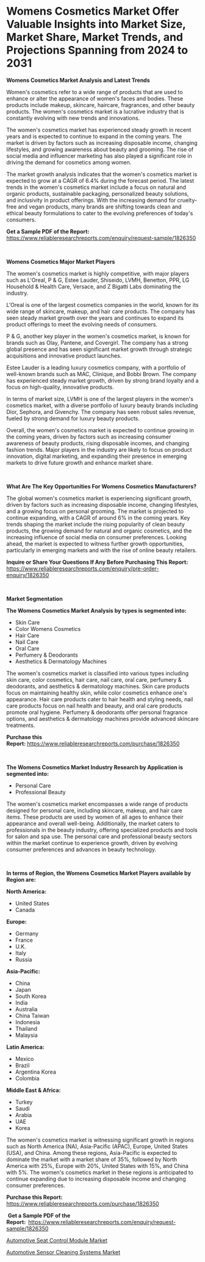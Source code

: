 <p><h1>Womens Cosmetics Market Offer Valuable Insights into Market Size, Market Share, Market Trends, and Projections Spanning from 2024 to 2031</h1></p><p><strong>Womens Cosmetics Market Analysis and Latest Trends</strong></p>
<p><p>Women's cosmetics refer to a wide range of products that are used to enhance or alter the appearance of women's faces and bodies. These products include makeup, skincare, haircare, fragrances, and other beauty products. The women's cosmetics market is a lucrative industry that is constantly evolving with new trends and innovations.</p><p>The women's cosmetics market has experienced steady growth in recent years and is expected to continue to expand in the coming years. The market is driven by factors such as increasing disposable income, changing lifestyles, and growing awareness about beauty and grooming. The rise of social media and influencer marketing has also played a significant role in driving the demand for cosmetics among women.</p><p>The market growth analysis indicates that the women's cosmetics market is expected to grow at a CAGR of 6.4% during the forecast period. The latest trends in the women's cosmetics market include a focus on natural and organic products, sustainable packaging, personalized beauty solutions, and inclusivity in product offerings. With the increasing demand for cruelty-free and vegan products, many brands are shifting towards clean and ethical beauty formulations to cater to the evolving preferences of today's consumers.</p></p>
<p><strong>Get a Sample PDF of the Report:&nbsp;</strong> <a href="https://www.reliableresearchreports.com/enquiry/request-sample/1826350">https://www.reliableresearchreports.com/enquiry/request-sample/1826350</a></p>
<p>&nbsp;</p>
<p><strong>Womens Cosmetics Major Market Players</strong></p>
<p><p>The women's cosmetics market is highly competitive, with major players such as L'Oreal, P & G, Estee Lauder, Shiseido, LVMH, Benetton, PPR, LG Household & Health Care, Versace, and Z Bigatti Labs dominating the industry. </p><p>L'Oreal is one of the largest cosmetics companies in the world, known for its wide range of skincare, makeup, and hair care products. The company has seen steady market growth over the years and continues to expand its product offerings to meet the evolving needs of consumers.</p><p>P & G, another key player in the women's cosmetics market, is known for brands such as Olay, Pantene, and Covergirl. The company has a strong global presence and has seen significant market growth through strategic acquisitions and innovative product launches.</p><p>Estee Lauder is a leading luxury cosmetics company, with a portfolio of well-known brands such as MAC, Clinique, and Bobbi Brown. The company has experienced steady market growth, driven by strong brand loyalty and a focus on high-quality, innovative products.</p><p>In terms of market size, LVMH is one of the largest players in the women's cosmetics market, with a diverse portfolio of luxury beauty brands including Dior, Sephora, and Givenchy. The company has seen robust sales revenue, fueled by strong demand for luxury beauty products.</p><p>Overall, the women's cosmetics market is expected to continue growing in the coming years, driven by factors such as increasing consumer awareness of beauty products, rising disposable incomes, and changing fashion trends. Major players in the industry are likely to focus on product innovation, digital marketing, and expanding their presence in emerging markets to drive future growth and enhance market share.</p></p>
<p>&nbsp;</p>
<p><strong>What Are The Key Opportunities For Womens Cosmetics Manufacturers?</strong></p>
<p><p>The global women's cosmetics market is experiencing significant growth, driven by factors such as increasing disposable income, changing lifestyles, and a growing focus on personal grooming. The market is projected to continue expanding, with a CAGR of around 6% in the coming years. Key trends shaping the market include the rising popularity of clean beauty products, the growing demand for natural and organic cosmetics, and the increasing influence of social media on consumer preferences. Looking ahead, the market is expected to witness further growth opportunities, particularly in emerging markets and with the rise of online beauty retailers.</p></p>
<p><strong>Inquire or Share Your Questions If Any Before Purchasing This Report:</strong> <a href="https://www.reliableresearchreports.com/enquiry/pre-order-enquiry/1826350">https://www.reliableresearchreports.com/enquiry/pre-order-enquiry/1826350</a></p>
<p>&nbsp;</p>
<p><strong>Market Segmentation</strong></p>
<p><strong>The Womens Cosmetics Market Analysis by types is segmented into:</strong></p>
<p><ul><li>Skin Care</li><li>Color Womens Cosmetics</li><li>Hair Care</li><li>Nail Care</li><li>Oral Care</li><li>Perfumery & Deodorants</li><li>Aesthetics & Dermatology Machines</li></ul></p>
<p><p>The women's cosmetics market is classified into various types including skin care, color cosmetics, hair care, nail care, oral care, perfumery & deodorants, and aesthetics & dermatology machines. Skin care products focus on maintaining healthy skin, while color cosmetics enhance one's appearance. Hair care products cater to hair health and styling needs, nail care products focus on nail health and beauty, and oral care products promote oral hygiene. Perfumery & deodorants offer personal fragrance options, and aesthetics & dermatology machines provide advanced skincare treatments.</p></p>
<p><strong>Purchase this Report:&nbsp;</strong><a href="https://www.reliableresearchreports.com/purchase/1826350">https://www.reliableresearchreports.com/purchase/1826350</a></p>
<p>&nbsp;</p>
<p><strong>The Womens Cosmetics Market Industry Research by Application is segmented into:</strong></p>
<p><ul><li>Personal Care</li><li>Professional Beauty</li></ul></p>
<p><p>The women's cosmetics market encompasses a wide range of products designed for personal care, including skincare, makeup, and hair care items. These products are used by women of all ages to enhance their appearance and overall well-being. Additionally, the market caters to professionals in the beauty industry, offering specialized products and tools for salon and spa use. The personal care and professional beauty sectors within the market continue to experience growth, driven by evolving consumer preferences and advances in beauty technology.</p></p>
<p>&nbsp;</p>
<p><strong>In terms of Region, the Womens Cosmetics Market Players available by Region are:</strong></p>
<p>
    <p> <strong> North America: </strong>
        <ul>
            <li>United States</li>
            <li>Canada</li>
        </ul>
        </p> 
    <p> <strong> Europe: </strong>
        <ul>
            <li>Germany</li>
            <li>France</li>
            <li>U.K.</li>
            <li>Italy</li>
            <li>Russia</li>
        </ul>
        </p> 
    <p> <strong> Asia-Pacific: </strong>
        <ul>
            <li>China</li>
            <li>Japan</li>
            <li>South Korea</li>
            <li>India</li>
            <li>Australia</li>
            <li>China Taiwan</li>
            <li>Indonesia</li>
            <li>Thailand</li>
            <li>Malaysia</li>
        </ul>
        </p> 
    <p> <strong> Latin America: </strong>
        <ul>
            <li>Mexico</li>
            <li>Brazil</li>
            <li>Argentina Korea</li>
            <li>Colombia</li>
        </ul>
        </p> 
    <p> <strong> Middle East & Africa: </strong>
        <ul>
            <li>Turkey</li>
            <li>Saudi</li>
            <li>Arabia</li>
            <li>UAE</li>
            <li>Korea</li>
        </ul>
    </p>
    </p>
<p><p>The women's cosmetics market is witnessing significant growth in regions such as North America (NA), Asia-Pacific (APAC), Europe, United States (USA), and China. Among these regions, Asia-Pacific is expected to dominate the market with a market share of 35%, followed by North America with 25%, Europe with 20%, United States with 15%, and China with 5%. The women's cosmetics market in these regions is anticipated to continue expanding due to increasing disposable income and changing consumer preferences.</p></p>
<p><strong>Purchase this Report: </strong><a href="https://www.reliableresearchreports.com/purchase/1826350">https://www.reliableresearchreports.com/purchase/1826350</a></p>
<p>&nbsp;<strong>Get a Sample PDF of the Report:&nbsp;&nbsp;</strong><a href="https://www.reliableresearchreports.com/enquiry/request-sample/1826350">https://www.reliableresearchreports.com/enquiry/request-sample/1826350</a></p>
<p><strong></strong></p>
<p><p><a href="https://florentine-yuzu-f42.notion.site/Automotive-Seat-Control-Module-Market-Offers-Provide-Insightful-Data-for-the-Time-Period-from-2024-t-49f619c36e8f4a08aed8e67ea3aed655">Automotive Seat Control Module Market</a></p><p><a href="https://fuschia-pecorino-a6d.notion.site/Automotive-Sensor-Cleaning-Systems-Market-Size-and-Growth-Market-Segmentation-Regional-and-Country-3b406770b38f4448aa79de577d3bba04">Automotive Sensor Cleaning Systems Market</a></p></p>